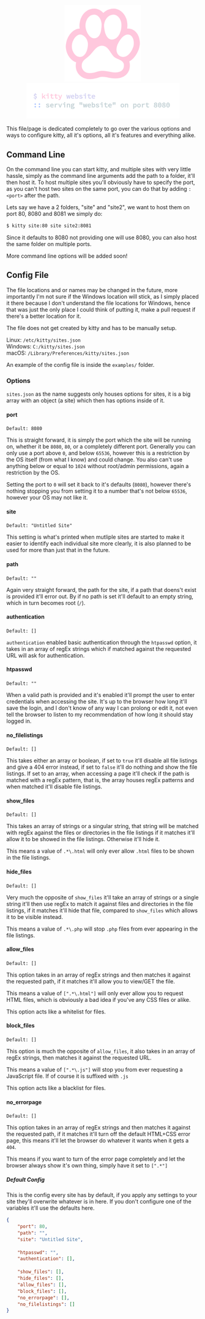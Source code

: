 <p align="center">
    <img width="200px" src="assets/paw.png"><br>
    <img width="400px" src="assets/code.png">
<p>

This file/page is dedicated completely to go over the various options
and ways to configure kitty, all it's options, all it's features and
everything alike.

Command Line
------------

On the command line you can start kitty, and multiple sites with very
little hassle, simply as the command line arguments add the path to a
folder, it'll then host it. To host multiple sites you'll obviously have
to specify the port, as you can't host two sites on the same port, you
can do that by adding `:<port>` after the path.

Lets say we have a 2 folders, "site" and "site2", we want to host them
on port 80, 8080 and 8081 we simply do:

```sh
$ kitty site:80 site site2:8081
```

Since it defaults to 8080 not providing one will use 8080, you can also
host the same folder on multiple ports.

More command line options will be added soon!

Config File
-----------

The file locations and or names may be changed in the future, more
importantly I'm not sure if the Windows location will stick, as I simply
placed it there because I don't understand the file locations for
Windows, hence that was just the only place I could think of putting it,
make a pull request if there's a better location for it.

The file does not get created by kitty and has to be manually setup.

Linux: `/etc/kitty/sites.json` <br>
Windows: `C:/kitty/sites.json` <br>
macOS: `/Library/Preferences/kitty/sites.json`

An example of the config file is inside the `examples/` folder.

### Options

`sites.json` as the name suggests only houses options for sites, it is a
big array with an object (a site) which then has options inside of it.

#### port

`Default: 8080`

This is straight forward, it is simply the port which the site will be
running on, whether it be `8080`, `80`, or a completely different port.
Generally you can only use a port above `0`, and below `65536`, however this
is a restriction by the OS itself (from what I know) and could change.
You also can't use anything below or equal to `1024` without root/admin
permissions, again a restriction by the OS.

Setting the port to `0` will set it back to it's defaults (`8080`),
however there's nothing stopping you from setting it to a number that's
not below `65536`, however your OS may not like it.

#### site

`Default: "Untitled Site"`

This setting is what's printed when mutliple sites are started to make it
easier to identify each individual site more clearly, it is also planned to be
used for more than just that in the future.

#### path

`Default: ""`

Again very straight forward, the path for the site, if a path that
doens't exist is provided it'll error out. By if no path is set it'll
default to an empty string, which in turn becomes root (`/`).

#### authentication

`Default: []`

`authentication` enabled basic authentication through the `htpasswd`
option, it takes in an array of regEx strings which if matched against
the requested URL will ask for authentication.

#### htpasswd

`Default: ""`

When a valid path is provided and it's enabled it'll prompt the user to
enter credentials when accessing the site. It's up to the browser how
long it'll save the login, and I don't know of any way I can prolong or
edit it, not even tell the browser to listen to my recommendation of how
long it should stay logged in.

#### no_filelistings

`Default: []`

This takes either an array or boolean, if set to `true` it'll disable
all file listings and give a 404 error instead, if set to `false` it'll
do nothing and show the file listings. If set to an array, when
accessing a page it'll check if the path is matched with a regEx
pattern, that is, the array houses regEx patterns and when matched it'll
disable file listings.

#### show_files

`Default: []`

This takes an array of strings or a singular string, that string will be
matched with regEx against the files or directories in the file listings
if it matches it'll allow it to be showed in the file listings.
Otherwise it'll hide it.

This means a value of `.*\.html` will only ever allow `.html` files to
be shown in the file listings.

#### hide_files

`Default: []`

Very much the opposite of `show_files` it'll take an array of strings or
a single string it'll then use regEx to match it against files and
directories in the file listings, if it matches it'll hide that file,
compared to `show_files` which allows it to be visible instead.

This means a value of `.*\.php` will stop `.php` files from ever
appearing in the file listings.

#### allow_files

`Default: []`

This option takes in an array of regEx strings and then matches it
against the requested path, if it matches it'll allow you to view/GET
the file.

This means a value of `[".*\.html"]` will only ever allow you to request
HTML files, which is obviously a bad idea if you've any CSS files or
alike.

This option acts like a whitelist for files.

#### block_files

`Default: []`

This option is much the opposite of `allow_files`, it also takes in an
array of regEx strings, then matches it against the requested URL.

This means a value of `[".*\.js"]` will stop you from ever requesting a
JavaScript file. If of course it is suffixed with `.js`

This option acts like a blacklist for files.

#### no_errorpage

`Default: []`

This option takes in an array of regEx strings and then matches it
against the requested path, if it matches it'll turn off the default
HTML+CSS error page, this means it'll let the browser do whatever it
wants when it gets a `404`.

This means if you want to turn of the error page completely and let the
browser always show it's own thing, simply have it set to `[".*"]`

##### Default Config

This is the config every site has by default, if you apply any settings
to your site they'll overwrite whatever is in here. If you don't
configure one of the variables it'll use the defaults here.

```json
{
	"port": 80,
	"path": "",
	"site": "Untitled Site",

	"htpasswd": "",
	"authentication": [],

	"show_files": [],
	"hide_files": [],
	"allow_files": [],
	"block_files": [],
	"no_errorpage": [],
	"no_filelistings": []
}
```
